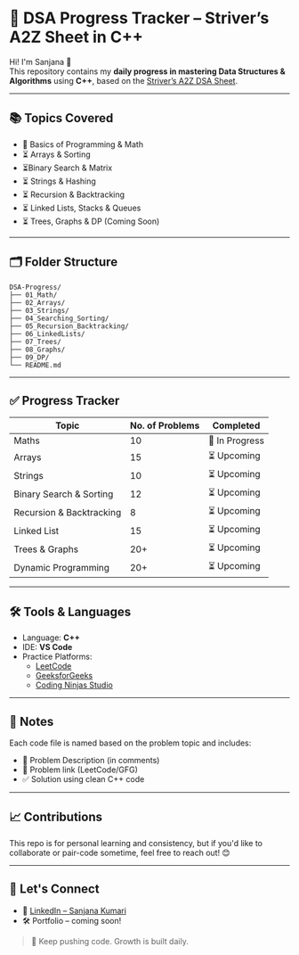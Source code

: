 # 🧠 DSA Progress Tracker – Striver’s A2Z Sheet in C++

Hi! I'm Sanjana 👋  
This repository contains my **daily progress in mastering Data Structures & Algorithms** using **C++**, based on the [Striver’s A2Z DSA Sheet](https://takeuforward.org/interviews/strivers-dsa-sheet-top-coding-interview-problems/).

---

## 📚 Topics Covered

- 🔄 Basics of Programming & Math
- ⏳ Arrays & Sorting
- ⏳Binary Search & Matrix
- ⏳ Strings & Hashing
- ⏳ Recursion & Backtracking
- ⏳ Linked Lists, Stacks & Queues
- ⏳ Trees, Graphs & DP (Coming Soon)

---

## 🗂️ Folder Structure

```
DSA-Progress/
├── 01_Math/
├── 02_Arrays/
├── 03_Strings/
├── 04_Searching_Sorting/
├── 05_Recursion_Backtracking/
├── 06_LinkedLists/
├── 07_Trees/
├── 08_Graphs/
├── 09_DP/
└── README.md
```

---

## ✅ Progress Tracker

| Topic                     | No. of Problems | Completed |
|--------------------------|------------------|-----------|
| Maths                    | 10               | 🔄 In Progress |
| Arrays                   | 15               | ⏳ Upcoming    |
| Strings                  | 10               | ⏳ Upcoming    |
| Binary Search & Sorting  | 12               | ⏳ Upcoming    |
| Recursion & Backtracking | 8                | ⏳ Upcoming    |
| Linked List              | 15               | ⏳ Upcoming    |
| Trees & Graphs           | 20+              | ⏳ Upcoming    |
| Dynamic Programming      | 20+              | ⏳ Upcoming    |

---

## 🛠️ Tools & Languages

- Language: **C++**
- IDE: **VS Code**
- Practice Platforms:
  - [LeetCode](https://leetcode.com/)
  - [GeeksforGeeks](https://www.geeksforgeeks.org/)
  - [Coding Ninjas Studio](https://www.codingninjas.com/studio/)

---

## 📌 Notes

Each code file is named based on the problem topic and includes:
- 🧾 Problem Description (in comments)
- 🔗 Problem link (LeetCode/GFG)
- ✅ Solution using clean C++ code

---

## 📈 Contributions

This repo is for personal learning and consistency, but if you'd like to collaborate or pair-code sometime, feel free to reach out! 😊

---

## 🌟 Let's Connect

- 💼 [LinkedIn – Sanjana Kumari](https://www.linkedin.com/in/sanjana-kumari-107622315/)
- 🛠️ Portfolio – coming soon!

> 🚀 Keep pushing code. Growth is built daily.
